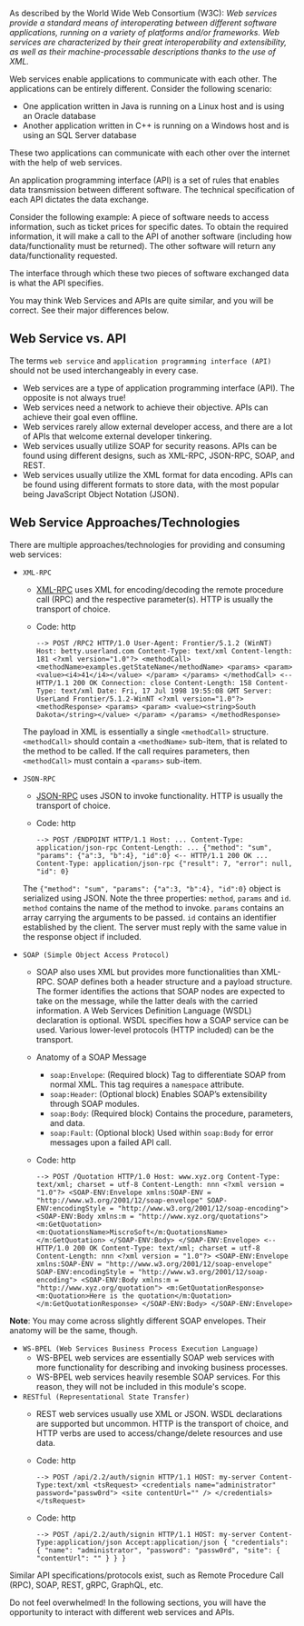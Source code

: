As described by the World Wide Web Consortium (W3C): _Web services provide a standard means of interoperating between different software applications, running on a variety of platforms and/or frameworks. Web services are characterized by their great interoperability and extensibility, as well as their machine-processable descriptions thanks to the use of XML._

Web services enable applications to communicate with each other. The applications can be entirely different. Consider the following scenario:

-   One application written in Java is running on a Linux host and is using an Oracle database
-   Another application written in C++ is running on a Windows host and is using an SQL Server database

These two applications can communicate with each other over the internet with the help of web services.

An application programming interface (API) is a set of rules that enables data transmission between different software. The technical specification of each API dictates the data exchange.

Consider the following example: A piece of software needs to access information, such as ticket prices for specific dates. To obtain the required information, it will make a call to the API of another software (including how data/functionality must be returned). The other software will return any data/functionality requested.

The interface through which these two pieces of software exchanged data is what the API specifies.

You may think Web Services and APIs are quite similar, and you will be correct. See their major differences below.

## Web Service vs. API

The terms `web service` and `application programming interface (API)` should not be used interchangeably in every case.

-   Web services are a type of application programming interface (API). The opposite is not always true!
-   Web services need a network to achieve their objective. APIs can achieve their goal even offline.
-   Web services rarely allow external developer access, and there are a lot of APIs that welcome external developer tinkering.
-   Web services usually utilize SOAP for security reasons. APIs can be found using different designs, such as XML-RPC, JSON-RPC, SOAP, and REST.
-   Web services usually utilize the XML format for data encoding. APIs can be found using different formats to store data, with the most popular being JavaScript Object Notation (JSON).

## Web Service Approaches/Technologies

There are multiple approaches/technologies for providing and consuming web services:

-   `XML-RPC`
    
    -   [XML-RPC](http://xmlrpc.com/spec.md) uses XML for encoding/decoding the remote procedure call (RPC) and the respective parameter(s). HTTP is usually the transport of choice.
    -   Code: http
        
        ```
        --> POST /RPC2 HTTP/1.0 User-Agent: Frontier/5.1.2 (WinNT) Host: betty.userland.com Content-Type: text/xml Content-length: 181 <?xml version="1.0"?> <methodCall> <methodName>examples.getStateName</methodName> <params> <param> <value><i4>41</i4></value> </param> </params> </methodCall> <-- HTTP/1.1 200 OK Connection: close Content-Length: 158 Content-Type: text/xml Date: Fri, 17 Jul 1998 19:55:08 GMT Server: UserLand Frontier/5.1.2-WinNT <?xml version="1.0"?> <methodResponse> <params> <param> <value><string>South Dakota</string></value> </param> </params> </methodResponse>
        ```
        
    
    
    The payload in XML is essentially a single `<methodCall>` structure. `<methodCall>` should contain a `<methodName>` sub-item, that is related to the method to be called. If the call requires parameters, then `<methodCall>` must contain a `<params>` sub-item.
    
-   `JSON-RPC`
    
    -   [JSON-RPC](https://www.jsonrpc.org/specification) uses JSON to invoke functionality. HTTP is usually the transport of choice.
    -   Code: http
        
        ```
        --> POST /ENDPOINT HTTP/1.1 Host: ... Content-Type: application/json-rpc Content-Length: ... {"method": "sum", "params": {"a":3, "b":4}, "id":0} <-- HTTP/1.1 200 OK ... Content-Type: application/json-rpc {"result": 7, "error": null, "id": 0}
        ```
        
    
    The `{"method": "sum", "params": {"a":3, "b":4}, "id":0}` object is serialized using JSON. Note the three properties: `method`, `params` and `id`. `method` contains the name of the method to invoke. `params` contains an array carrying the arguments to be passed. `id` contains an identifier established by the client. The server must reply with the same value in the response object if included.
    
-   `SOAP (Simple Object Access Protocol)`
    
    -   SOAP also uses XML but provides more functionalities than XML-RPC. SOAP defines both a header structure and a payload structure. The former identifies the actions that SOAP nodes are expected to take on the message, while the latter deals with the carried information. A Web Services Definition Language (WSDL) declaration is optional. WSDL specifies how a SOAP service can be used. Various lower-level protocols (HTTP included) can be the transport.
    -   Anatomy of a SOAP Message
        -   `soap:Envelope`: (Required block) Tag to differentiate SOAP from normal XML. This tag requires a `namespace` attribute.
        -   `soap:Header`: (Optional block) Enables SOAP’s extensibility through SOAP modules.
        -   `soap:Body`: (Required block) Contains the procedure, parameters, and data.
        -   `soap:Fault`: (Optional block) Used within `soap:Body` for error messages upon a failed API call.
    -   Code: http
        
        ```
        --> POST /Quotation HTTP/1.0 Host: www.xyz.org Content-Type: text/xml; charset = utf-8 Content-Length: nnn <?xml version = "1.0"?> <SOAP-ENV:Envelope xmlns:SOAP-ENV = "http://www.w3.org/2001/12/soap-envelope" SOAP-ENV:encodingStyle = "http://www.w3.org/2001/12/soap-encoding"> <SOAP-ENV:Body xmlns:m = "http://www.xyz.org/quotations"> <m:GetQuotation> <m:QuotationsName>MiscroSoft</m:QuotationsName> </m:GetQuotation> </SOAP-ENV:Body> </SOAP-ENV:Envelope> <-- HTTP/1.0 200 OK Content-Type: text/xml; charset = utf-8 Content-Length: nnn <?xml version = "1.0"?> <SOAP-ENV:Envelope xmlns:SOAP-ENV = "http://www.w3.org/2001/12/soap-envelope" SOAP-ENV:encodingStyle = "http://www.w3.org/2001/12/soap-encoding"> <SOAP-ENV:Body xmlns:m = "http://www.xyz.org/quotation"> <m:GetQuotationResponse> <m:Quotation>Here is the quotation</m:Quotation> </m:GetQuotationResponse> </SOAP-ENV:Body> </SOAP-ENV:Envelope>
        ```
        

**Note**: You may come across slightly different SOAP envelopes. Their anatomy will be the same, though.

-   `WS-BPEL (Web Services Business Process Execution Language)`
    -   WS-BPEL web services are essentially SOAP web services with more functionality for describing and invoking business processes.
    -   WS-BPEL web services heavily resemble SOAP services. For this reason, they will not be included in this module's scope.
-   `RESTful (Representational State Transfer)`
    -   REST web services usually use XML or JSON. WSDL declarations are supported but uncommon. HTTP is the transport of choice, and HTTP verbs are used to access/change/delete resources and use data.
    -   Code: http
    
        ```
        --> POST /api/2.2/auth/signin HTTP/1.1 HOST: my-server Content-Type:text/xml <tsRequest> <credentials name="administrator" password="passw0rd"> <site contentUrl="" /> </credentials> </tsRequest>
        ```
        
    -   Code: http
        
        ```
        --> POST /api/2.2/auth/signin HTTP/1.1 HOST: my-server Content-Type:application/json Accept:application/json { "credentials": { "name": "administrator", "password": "passw0rd", "site": { "contentUrl": "" } } }
        ```
        

Similar API specifications/protocols exist, such as Remote Procedure Call (RPC), SOAP, REST, gRPC, GraphQL, etc.

Do not feel overwhelmed! In the following sections, you will have the opportunity to interact with different web services and APIs.